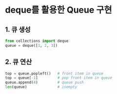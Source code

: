 # deque를 활용한 Queue 구현

## 1. 큐 생성 

```py
from collections import deque
queue = deque([1, 2, 3])
```

## 2. 큐 연산

```py
top = queue.popleft()   # front item in queue
top = queue[-1]         # pop front item in queue
queue.append(4)         # queue push
len(queue)              # isempty
```